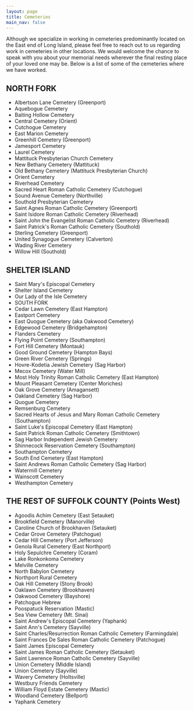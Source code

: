 ```yaml
---
layout: page
title: Cemeteries
main_nav: false
---
```


Although we specialize in working in cemeteries predominantly located
on the East end of Long Island, please feel free to reach out to us
regarding work in cemeteries in other locations. We would welcome the
chance to speak with you about your memorial needs wherever the final
resting place of your loved one may be. Below is a list of some of the
cemeteries where we have worked.

## NORTH FORK

- Albertson Lane Cemetery (Greenport)
- Aquebogue Cemetery
- Baiting Hollow Cemetery
- Central Cemetery (Orient)
- Cutchogue Cemetery
- East Marion Cemetery
- Greenhill Cemetery (Greenport)
- Jamesport Cemetery
- Laurel Cemetery
- Mattituck Presbyterian Church Cemetery
- New Bethany Cemetery (Mattituck)
- Old Bethany Cemetery (Mattituck Presbyterian Church)
- Orient Cemetery
- Riverhead Cemetery
- Sacred Heart Roman Catholic Cemetery (Cutchogue)
- Sound Avenue Cemetery (Northville)
- Southold Presbyterian Cemetery
- Saint Agnes Roman Catholic Cemetery (Greenport)
- Saint Isidore Roman Catholic Cemetery (Riverhead)
- Saint John the Evangelist Roman Catholic Cemetery (Riverhead)
- Saint Patrick's Roman Catholic Cemetery (Southold)
- Sterling Cemetery (Greenport)
- United Synagogue Cemetery (Calverton)
- Wading River Cemetery
- Willow Hill (Southold)

## SHELTER ISLAND

- Saint Mary's Episcopal Cemetery
- Shelter Island Cemetery
- Our Lady of the Isle Cemetery
- SOUTH FORK
- Cedar Lawn Cemetery (East Hampton)
- Eastport Cemetery
- East Quogue Cemetery (aka Oakwood Cemetery)
- Edgewood Cemetery (Bridgehampton)
- Flanders Cemetery
- Flying Point Cemetery (Southampton)
- Fort Hill Cemetery (Montauk)
- Good Ground Cemetery (Hampton Bays)
- Green River Cemetery (Springs)
- Hovre-Kodetia Jewish Cemetery (Sag Harbor)
- Mecox Cemetery (Water Mill)
- Most Holy Trinity Roman Catholic Cemetery (East Hampton)
- Mount Pleasant Cemetery (Center Moriches)
- Oak Grove Cemetery (Amagansett)
- Oakland Cemetery (Sag Harbor)
- Quogue Cemetery
- Remsenburg Cemetery
- Sacred Hearts of Jesus and Mary Roman Catholic Cemetery (Southampton)
- Saint Luke's Episcopal Cemetery (East Hampton)
- Saint Patrick Roman Catholic Cemetery (Smithtown)
- Sag Harbor Independent Jewish Cemetery
- Shinnecock Reservation Cemetery (Southampton)
- Southampton Cemetery
- South End Cemetery (East Hampton)
- Saint Andrews Roman Catholic Cemetery (Sag Harbor)
- Watermill Cemetery
- Wainscott Cemetery
- Westhampton Cemetery

## THE REST OF SUFFOLK COUNTY (Points West)

- Agoodis Achim Cemetery (East Setauket)
- Brookfield Cemetery (Manorville)
- Caroline Church of Brookhaven (Setauket)
- Cedar Grove Cemetery (Patchogue)
- Cedar Hill Cemetery (Port Jefferson)
- Genola Rural Cemetery (East Northport)
- Holy Sepulchre Cemetery (Coram)
- Lake Ronkonkoma Cemetery
- Melville Cemetery
- North Babylon Cemetery
- Northport Rural Cemetery
- Oak Hill Cemetery (Stony Brook)
- Oaklawn Cemetery (Brookhaven)
- Oakwood Cemetery (Bayshore)
- Patchogue Hebrew
- Poospatuck Reservation (Mastic)
- Sea View Cemetery (Mt. Sinai)
- Saint Andrew's Episcopal Cemetery (Yaphank)
- Saint Ann's Cemetery (Sayville)
- Saint Charles/Resurrection Roman Catholic Cemetery (Farmingdale)
- Saint Frances De Sales Roman Catholic Cemetery (Patchogue)
- Saint James Episcopal Cemetery
- Saint James Roman Catholic Cemetery (Setauket)
- Saint Lawrence Roman Catholic Cemetery (Sayville)
- Union Cemetery (Middle Island)
- Union Cemetery (Sayville)
- Wavery Cemetery (Holtsville)
- Westbury Friends Cemetery
- William Floyd Estate Cemetery (Mastic)
- Woodland Cemetery (Bellport)
- Yaphank Cemetery

